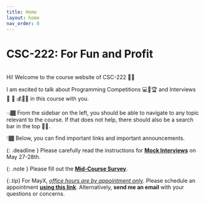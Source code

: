 ```yaml
---
title: Home
layout: home
nav_order: 0
---
```


# CSC-222: For Fun and Profit

<br/>
Hi! Welcome to the course website of CSC-222 👋🏾

I am excited to talk about Programming Competitions 💻🏅🏆 and Interviews 🏢 💼 💰🤝🏽 in this course with you.

👈🏾 From the sidebar on the left, you should be able to navigate to any topic relevant to the course. If that does not help, there should also be a search bar in the top ☝🏾.

👇🏾 Below, you can find important links and important announcements.

<!-- 
{: .deadline}
**[Assignment 2](assignments/assignment2.html)** is due on **May 15th, 2024**.  -->

{: .deadline }
Please carefully read the instructions for **[Mock Interviews](https://docs.google.com/document/d/1J2ADtFX49Vlv0tvQnewbLjki8twdMtSVaIBI1sjmc0o/edit?usp=sharing)** on May 27-28th. 

{: .note }
Please fill out the **[Mid-Course Survey](https://courses.furman.edu/mod/feedback/view.php?id=692819)**. 

{:.tip}
For MayX, <i><u>office hours are by appointment only</u></i>. Please schedule an appointment **[using this link](https://calendly.com/ssultan-dpq/)**. Alternatively, **send me an email** with your questions or concerns.

<!-- 
**[schedule an appointment](https://calendly.com/ssultan-dpq/)**
**Drop by my office**: Riley Hall 200-D. I am in my office between 9 AM - 5 PM most weekdays and have an **open-door policy**! Alternatively, send me an email or  -->


<br/>
